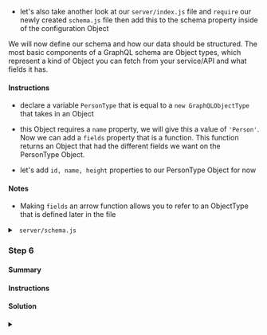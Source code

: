 - let's also take another look at our `server/index.js` file and `require` our newly created `schema.js` file then add this to the schema property inside of the configuration Object  


We will now define our schema and how our data should be structured. The most basic components of a GraphQL schema are Object types, which represent a kind of Object you can fetch from your service/API and what fields it has.

#### Instructions  

- declare a variable `PersonType` that is equal to a `new GraphQLObjectType` that takes in an Object  

- this Object requires a `name` property, we will give this a value of `'Person'`. Now we can add a `fields` property that is a function. This function returns an Object that had the different fields we want on the PersonType Object.  

- let's add `id, name, height` properties to our PersonType Object for now  

#### Notes  

- Making `fields` an arrow function allows you to refer to an ObjectType that is defined later in the file  

<details>
<summary><code> server/schema.js </code></summary>

```js
// server/schema.js
// ...
const PersonType = new GraphQLObjectType({
  name: 'Person',
  fields: () => {
    return {
      id: { type: GraphQLInt },
      name: { type: GraphQLString },
      height: { type: GraphQLInt }
    }
  }
})
```

</details>





### Step 6

#### Summary  

#### Instructions  

#### Solution

<details>

<summary><code></code></summary>

```js

```

</details>
